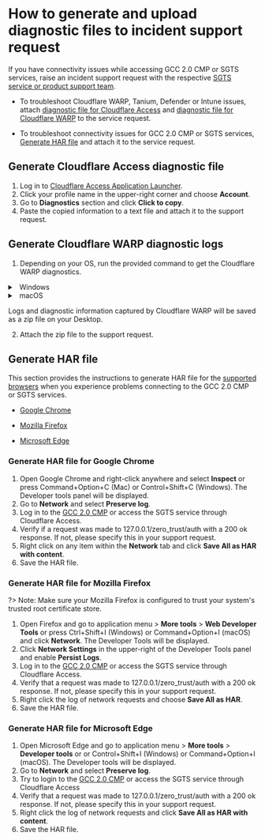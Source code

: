 # How to generate and upload diagnostic files to incident support request 

If you have connectivity issues while accessing GCC 2.0 CMP or SGTS services, raise an incident support request with the respective [SGTS service or product support team](#raise-an-incident-support-request).

- To troubleshoot Cloudflare WARP, Tanium, Defender or Intune issues, attach [diagnostic file for Cloudflare Access](#generate-cloudflare-access-diagnostic-file) and [diagnostic file for Cloudflare WARP](#generate-cloudflare-warp-diagnostic-logs) to the service request.

- To troubleshoot connectivity issues for GCC 2.0 CMP or SGTS services, [Generate HAR file](#generate-har-file) and attach it to the service request.


## Generate Cloudflare Access diagnostic file

1. Log in to [Cloudflare Access Application Launcher](https://gccgovsg.cloudflareaccess.com).
2. Click your profile name in the upper-right corner and choose **Account**.
3. Go to **Diagnostics** section and click **Click to copy**.
5. Paste the copied information to a text file and attach it to the support request.

## Generate Cloudflare WARP diagnostic logs

1. Depending on your OS, run the provided command to get the Cloudflare WARP diagnostics.

<details>
  <summary>&nbsp;&nbsp;Windows</summary>

  ```
  C:\Program Files\Cloudflare\Cloudflare WARP\warp-diag.exe

  ```

  </details>

 <details>
 <summary>&nbsp;&nbsp;macOS</summary>

 ```
/Applications/Cloudflare\ WARP.app/Contents/Resources/warp-diag

```

</details>

Logs and diagnostic information captured by Cloudflare WARP will be saved as a zip file on your Desktop.

2. Attach the zip file to the support request.


## Generate HAR file

This section provides the instructions to generate HAR file for the [supported browsers](additional-resources/best-practices) when you experience problems connecting to the GCC 2.0 CMP or SGTS services.

- [Google Chrome](#generate-har-file-for-google-chrome)

- [Mozilla Firefox](#generate-har-file-for-mozilla-firefox)

- [Microsoft Edge](#generate-har-file-for-microsoft-edge)

### Generate HAR file for Google Chrome

1. Open Google Chrome and right-click anywhere and select **Inspect** or press Command+Option+C (Mac) or Control+Shift+C (Windows). The Developer tools panel will be displayed.
1. Go to **Network** and select **Preserve log**.
1. Log in to the [GCC 2.0 CMP](https://cmp.gcc.gov.sg/) or access the SGTS service through Cloudflare Access.
1. Verify if a request was made to 127.0.0.1/zero_trust/auth with a 200 ok response. If not, please specify this in your support request.
1. Right click on any item within the **Network** tab and click **Save All as HAR with content**.
1. Save the HAR file.

### Generate HAR file for Mozilla Firefox

?> Note: Make sure your Mozilla Firefox is configured to trust your system's trusted root certificate store.

1. Open Firefox and go to application menu > **More tools** > **Web Developer Tools** or press Ctrl+Shift+I (Windows) or Command+Option+I (macOS) and click **Network**. The Developer Tools will be displayed.
2. Click **Network Settings** in the upper-right of the Developer Tools panel and enable **Persist Logs**.
3. Log in to the [GCC 2.0 CMP](https://cmp.gcc.gov.sg/) or access the SGTS service through Cloudflare Access.
4. Verify that a request was made to 127.0.0.1/zero_trust/auth with a 200 ok response. If not, please specify this in your support request.
6. Right click the log of network requests and choose **Save All as HAR**.
7. Save the HAR file.

### Generate HAR file for Microsoft Edge

1. Open Microsoft Edge and go to application menu > **More tools** > **Developer tools** or or Control+Shift+I (Windows) or Command+Option+I (macOS). The Developer tools will be displayed.
2. Go to **Network** and select **Preserve log**.
4. Try to login to the [GCC 2.0 CMP](https://cmp.gcc.gov.sg/) or access the SGTS service through Cloudflare Access
5. Verify that a request was made to 127.0.0.1/zero_trust/auth with a 200 ok response. If not, please specify this in your support request.
6. Right click the log of network requests and click **Save All as HAR with content**.
7. Save the HAR file.
